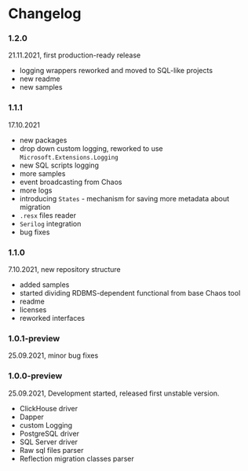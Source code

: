 # Changelog

### 1.2.0
21.11.2021, first production-ready release
- logging wrappers reworked and moved to SQL-like projects
- new readme
- new samples

### 1.1.1
17.10.2021
- new packages
- drop down custom logging, reworked to use `Microsoft.Extensions.Logging`
- new SQL scripts logging
- more samples
- event broadcasting from Chaos
- more logs
- introducing `States` - mechanism for saving more metadata about migration
- `.resx` files reader
- `Serilog` integration
- bug fixes

### 1.1.0
7.10.2021, new repository structure
- added samples
- started dividing RDBMS-dependent functional from base Chaos tool
- readme
- licenses
- reworked interfaces 

### 1.0.1-preview
25.09.2021, minor bug fixes

### 1.0.0-preview
25.09.2021, Development started, released first unstable version.
- ClickHouse driver
- Dapper
- custom Logging
- PostgreSQL driver
- SQL Server driver
- Raw sql files parser
- Reflection migration classes parser